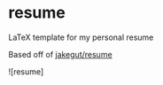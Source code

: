 # resume
LaTeX template for my personal resume

Based off of [jakegut/resume](https://github.com/jakegut/resume/)   

![resume]

